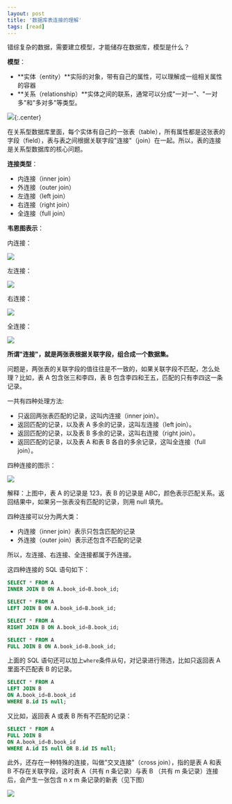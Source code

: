 ```yaml
---
layout: post
title: '数据库表连接的理解'
tags: [read]
---
```


错综复杂的数据，需要建立模型，才能储存在数据库，模型是什么？

**模型**：

- **实体（entity）**实际的对象，带有自己的属性，可以理解成一组相关属性的容器
- **关系（relationship）**实体之间的联系，通常可以分成"一对一"、"一对多"和"多对多"等类型。

![](../images/sqljoin1.png){:.center}

在关系型数据库里面，每个实体有自己的一张表（table），所有属性都是这张表的字段（field），表与表之间根据关联字段"连接"（join）在一起。所以，表的连接是关系型数据库的核心问题。

**连接类型**：

- 内连接（inner join）
- 外连接（outer join）
- 左连接（left join）
- 右连接（right join）
- 全连接（full join）

**韦恩图表示**：

内连接：

![](../images/sqljoin2.png)

左连接：

![](../images/sqljoin3.png)

右连接：

![](../images/sqljoin4.png)

全连接：

![](../images/sqljoin5.png)

**所谓"连接"，就是两张表根据关联字段，组合成一个数据集。**

问题是，两张表的关联字段的值往往是不一致的，如果关联字段不匹配，怎么处理？比如，表 A 包含张三和李四，表 B 包含李四和王五，匹配的只有李四这一条记录。

一共有四种处理方法:

- 只返回两张表匹配的记录，这叫内连接（inner join）。
- 返回匹配的记录，以及表 A 多余的记录，这叫左连接（left join）。
- 返回匹配的记录，以及表 B 多余的记录，这叫右连接（right join）。
- 返回匹配的记录，以及表 A 和表 B 各自的多余记录，这叫全连接（full join）。

四种连接的图示：

![](../images/sqljoin6.png)

解释：上图中，表 A 的记录是 123，表 B 的记录是 ABC，颜色表示匹配关系。返回结果中，如果另一张表没有匹配的记录，则用 null 填充。

四种连接可以分为两大类：

- 内连接（inner join）表示只包含匹配的记录
- 外连接（outer join）表示还包含不匹配的记录

所以，左连接、右连接、全连接都属于外连接。

这四种连接的 SQL 语句如下：

```sql
SELECT * FROM A  
INNER JOIN B ON A.book_id=B.book_id;

SELECT * FROM A  
LEFT JOIN B ON A.book_id=B.book_id;

SELECT * FROM A  
RIGHT JOIN B ON A.book_id=B.book_id;

SELECT * FROM A  
FULL JOIN B ON A.book_id=B.book_id;
```

上面的 SQL 语句还可以加上`where`条件从句，对记录进行筛选，比如只返回表 A 里面不匹配表 B 的记录。

```sql
SELECT * FROM A
LEFT JOIN B
ON A.book_id=B.book_id
WHERE B.id IS null;
```

又比如，返回表 A 或表 B 所有不匹配的记录：

```sql
SELECT * FROM A
FULL JOIN B
ON A.book_id=B.book_id
WHERE A.id IS null OR B.id IS null;
```

此外，还存在一种特殊的连接，叫做"交叉连接"（cross join），指的是表 A 和表 B 不存在关联字段，这时表 A（共有 n 条记录）与表 B （共有 m 条记录）连接后，会产生一张包含 n x m 条记录的新表（见下图）

![](../images/sqljoin7.png)

